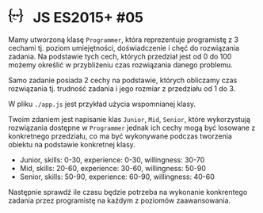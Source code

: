 # [![](../assets/img/logo-readme2.jpg)](https://devmentor.pl) &nbsp; JS ES2015+ #05

Mamy utworzoną klasę `Programmer`, która reprezentuje programistę z 3 cechami tj. poziom umiejętności, doświadczenie i chęć do rozwiązania zadania. Na podstawie tych cech, których przedział jest od 0 do 100 możemy określić w przybliżeniu czas rozwiązania danego problemu. 

Samo zadanie posiada 2 cechy na podstawie, których obliczamy czas rozwiązania tj. trudność zadania i jego rozmiar z przedziału od 1 do 3.

W pliku `./app.js` jest przykład użycia wspomnianej klasy.

Twoim zdaniem jest napisanie klas `Junior`, `Mid`, `Senior`, które wykorzystują rozwiązania dostępne w `Programmer` jednak ich cechy mogą być losowane z konkretnego przedziału, co ma być wykonywane podczas tworzenia obiektu na podstawie konkretnej klasy.

* Junior, skills: 0-30, experience: 0-30, willingness: 30-70
* Mid, skills: 20-60, experience: 30-60, willingness: 50-90 
* Senior, skills: 50-90, experience: 60-90, willingness: 40-60 

Następnie sprawdź ile czasu będzie potrzeba na wykonanie konkrentego zadania przez programistę na każdym z poziomów zaawansowania.
